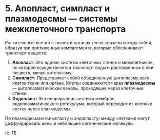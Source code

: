 # 5. Апопласт, симпласт и плазмодесмы — системы межклеточного транспорта

Растительные клетки в тканях и органах тесно связаны между собой, образуя три протяженных компартмента, которые обеспечивают транспорт веществ:

1.  **Апопласт:** Это единая система клеточных стенок и межклетников, по которой осуществляется транспорт воды и растворенных в ней веществ, минуя цитоплазму.
2.  **Симпласт:** Представляет собой объединенную цитоплазму всех клеток ткани или органа. Клетки соединяются через **плазмодесмы** — цитоплазматические каналы, проходящие через клеточные стенки.
3.  **Эндопласт:** Это непрерывная система мембран эндоплазматического ретикулума, который переходит из клетки в клетку через плазмодесмы.

По плазмодесмам (симпласту и эндопласту) между клетками могут диффундировать ионы и небольшие органические молекулы.

(с. 11)

